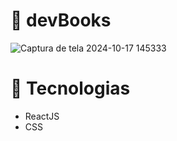 # 📖 devBooks
![Captura de tela 2024-10-17 145333](https://github.com/user-attachments/assets/46eea821-a59b-430f-92c9-39f84a42192e)
# 📌 Tecnologias
- ReactJS
- CSS

